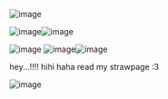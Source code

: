 ![image](https://github.com/MiracleMuzical/MiracleMuzical/assets/153952641/dd134033-a20d-4a3c-90d6-40e706e02e5b)

![image](https://github.com/MiracleMuzical/MiracleMuzical/assets/153952641/c063f637-e22e-4951-b008-268ae652917e)![image](https://github.com/MiracleMuzical/MiracleMuzical/assets/153952641/75ca9e73-a664-4f9e-9051-e5c0c63fca07)



![image](https://github.com/MiracleMuzical/MiracleMuzical/assets/153952641/bdb9da2a-3947-4ddc-85f6-c43b87acf09d) ![image](https://github.com/MiracleMuzical/MiracleMuzical/assets/153952641/84ec374f-5bad-4c28-a794-5cbab3b6186a)![image](https://github.com/MiracleMuzical/MiracleMuzical/assets/153952641/3f0f5860-110e-4854-b3b7-9677e3b3fa40)





 hey...!!!! hihi haha read my strawpage :3 

![image](https://github.com/MiracleMuzical/MiracleMuzical/assets/153952641/1108e1e6-c093-4277-9cee-e6a623762cff)



